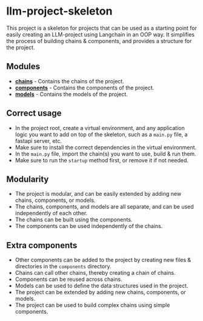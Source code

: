 # llm-project-skeleton
This project is a skeleton for projects that can be used as a starting point for easily creating an LLM-project using Langchain
in an OOP way. It simplifies the process of building chains & components, and provides a structure for the project.

## Modules
- [**chains**](src/chains/readme.md) - Contains the chains of the project.
- [**components**](src/components/readme.md) - Contains the components of the project.
- [**models**](src/models/readme.md) - Contains the models of the project.

## Correct usage
- In the project root, create a virtual environment, and any application logic you want to add on top of the skeleton, such as a `main.py` file, a fastapi server, etc.
- Make sure to install the correct dependencies in the virtual environment.
- In the `main.py` file, import the chain(s) you want to use, build & run them.
- Make sure to run the `startup` method first, or remove it if not needed.

## Modularity
- The project is modular, and can be easily extended by adding new chains, components, or models.
- The chains, components, and models are all separate, and can be used independently of each other.
- The chains can be built using the components.
- The components can be used independently of the chains.

## Extra components
- Other components can be added to the project by creating new files & directories in the `components` directory.
- Chains can call other chains, thereby creating a chain of chains.
- Components can be reused across chains.
- Models can be used to define the data structures used in the project.
- The project can be extended by adding new chains, components, or models.
- The project can be used to build complex chains using simple components.